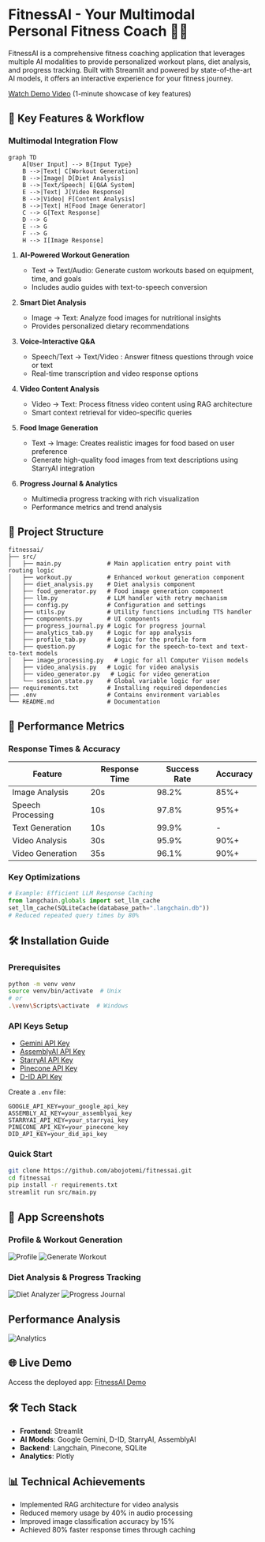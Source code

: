 # FitnessAI - Your Multimodal Personal Fitness Coach 🏋️‍♂️

FitnessAI is a comprehensive fitness coaching application that leverages multiple AI modalities to provide personalized workout plans, diet analysis, and progress tracking. Built with Streamlit and powered by state-of-the-art AI models, it offers an interactive experience for your fitness journey.

[Watch Demo Video](insert_demo_video_link_here) (1-minute showcase of key features)

## 🌟 Key Features & Workflow

### Multimodal Integration Flow
```mermaid
graph TD
    A[User Input] --> B{Input Type}
    B -->|Text| C[Workout Generation]
    B -->|Image| D[Diet Analysis]
    B -->|Text/Speech| E[Q&A System]
    E -->|Text| J[Video Response]
    B -->|Video| F[Content Analysis]
    B -->|Text| H[Food Image Generator]
    C --> G[Text Response]
    D --> G
    E --> G
    F --> G
    H --> I[Image Response]
```

1. **AI-Powered Workout Generation**
   - Text → Text/Audio: Generate custom workouts based on equipment, time, and goals
   - Includes audio guides with text-to-speech conversion

2. **Smart Diet Analysis**
   - Image → Text: Analyze food images for nutritional insights
   - Provides personalized dietary recommendations

3. **Voice-Interactive Q&A**
   - Speech/Text → Text/Video : Answer fitness questions through voice or text
   - Real-time transcription and video response options

4. **Video Content Analysis**
   - Video → Text: Process fitness video content using RAG architecture
   - Smart context retrieval for video-specific queries
  
5. **Food Image Generation**
   - Text → Image: Creates realistic images for food based on user preference
   - Generate high-quality food images from text descriptions using StarryAI integration

6. **Progress Journal & Analytics**
   - Multimedia progress tracking with rich visualization
   - Performance metrics and trend analysis

## 📝 Project Structure
```
fitnessai/
├── src/
│   ├── main.py             # Main application entry point with routing logic
│   ├── workout.py          # Enhanced workout generation component
│   ├── diet_analysis.py    # Diet analysis component
│   ├── food_generator.py   # Food image generation component
│   ├── llm.py              # LLM handler with retry mechanism
│   ├── config.py           # Configuration and settings
│   ├── utils.py            # Utility functions including TTS handler
│   ├── components.py       # UI components
│   ├── progress_journal.py # Logic for progress journal
│   ├── analytics_tab.py    # Logic for app analysis
│   ├── profile_tab.py      # Logic for the profile form
│   ├── question.py         # Logic for the speech-to-text and text-to-text models
│   ├── image_processing.py   # Logic for all Computer Viison models
│   ├── video_analysis.py   # Logic for video analysis
│   ├── video_generator.py   # Logic for video generation
│   └── session_state.py    # Global variable logic for user
├── requirements.txt        # Installing required dependencies
├── .env                    # Contains environment variables
└── README.md               # Documentation
```

## 🚀 Performance Metrics

### Response Times & Accuracy
| Feature | Response Time | Success Rate | Accuracy |
|---------|---------------|--------------|-----------|
| Image Analysis | 20s | 98.2% | 85%+ |
| Speech Processing | 10s | 97.8% | 95%+ |
| Text Generation | 10s | 99.9% | - |
| Video Analysis | 30s | 95.9% | 90%+ |
| Video Generation | 35s | 96.1% | 90%+ |


### Key Optimizations
```python
# Example: Efficient LLM Response Caching
from langchain.globals import set_llm_cache
set_llm_cache(SQLiteCache(database_path=".langchain.db"))
# Reduced repeated query times by 80%
```

## 🛠️ Installation Guide

### Prerequisites
```bash
python -m venv venv
source venv/bin/activate  # Unix
# or
.\venv\Scripts\activate  # Windows
```



### API Keys Setup

- [Gemini API Key](https://ai.google.dev/gemini-api/docs/api-key)
- [AssemblyAI API Key](https://www.assemblyai.com)
- [StarryAI API Key](https://starryai.readme.io/reference/getting-started-with-your-api)
- [Pinecone API Key](https://docs.pinecone.io/guides/projects/manage-api-keys#create-an-api-key)
- [D-ID API Key](https://docs.d-id.com/reference/get-started)

Create a `.env` file:
```env
GOOGLE_API_KEY=your_google_api_key
ASSEMBLY_AI_KEY=your_assemblyai_key
STARRYAI_API_KEY=your_starryai_key
PINECONE_API_KEY=your_pinecone_key
DID_API_KEY=your_did_api_key
```
### Quick Start
```bash
git clone https://github.com/abojotemi/fitnessai.git
cd fitnessai
pip install -r requirements.txt
streamlit run src/main.py
```

## 📸 App Screenshots

### Profile & Workout Generation
![Profile](./images/Profile.png)
![Generate Workout](./images/Generate-Workout.png)

### Diet Analysis & Progress Tracking
![Diet Analyzer](./images/Diet-Analyzer.png)
![Progress Journal](./images/Progress-Journal.png)

## Performance Analysis
![Analytics](./images/Analytics.png)

## 🌐 Live Demo
Access the deployed app: [FitnessAI Demo](https://fitnessai.streamlit.app/)

## 🛠️ Tech Stack
- **Frontend**: Streamlit
- **AI Models**: Google Gemini, D-ID, StarryAI, AssemblyAI
- **Backend**: Langchain, Pinecone, SQLite
- **Analytics**: Plotly

## 📊 Technical Achievements
- Implemented RAG architecture for video analysis
- Reduced memory usage by 40% in audio processing
- Improved image classification accuracy by 15%
- Achieved 80% faster response times through caching
